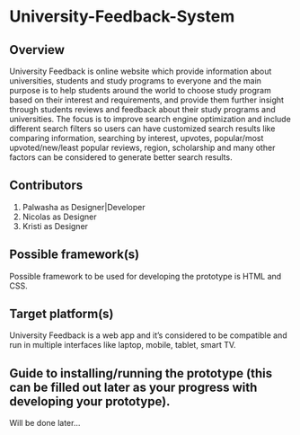 # University-Feedback-System
## Overview
University Feedback is online website which provide information about universities, students and study programs to everyone and the main purpose is to help students around the world to choose study program based on their interest and requirements, and provide them further insight through students reviews and feedback about their study programs and universities. The focus is to improve search engine optimization and include different search filters so users can have customized search results like comparing information, searching by interest, upvotes, popular/most upvoted/new/least popular reviews, region, scholarship and many other factors can be considered to generate better search results. 
## Contributors
1. Palwasha as Designer|Developer
2. Nicolas as Designer
3. Kristi as Designer
## Possible framework(s)
Possible framework to be used for developing the prototype is HTML and CSS.
## Target platform(s) 
University Feedback is a web app and it’s considered to be compatible and run in multiple interfaces like laptop, mobile, tablet, smart TV.
## Guide to installing/running the prototype (this can be filled out later as your progress with developing your prototype). 
Will be done later...
